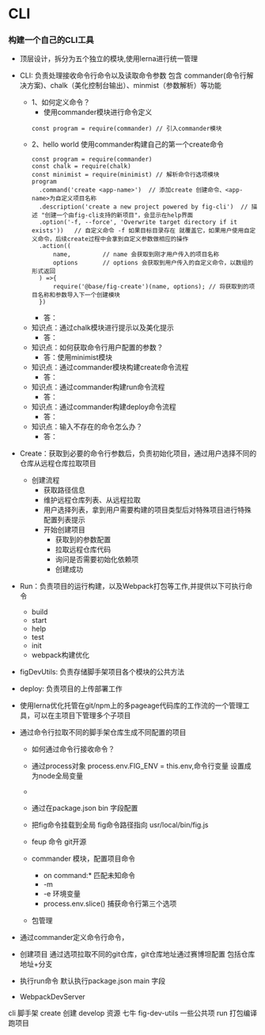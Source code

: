 # CLI
### 构建一个自己的CLI工具
* 顶层设计，拆分为五个独立的模块,使用lerna进行统一管理
* CLI: 负责处理接收命令行命令以及读取命令参数 包含 commander(命令行解决方案)、chalk（美化控制台输出）、minmist（参数解析）等功能
    - 1、如何定义命令？
      - 使用commander模块进行命令定义
      ```
      const program = require(commander) // 引入commander模块
      ```  
    - 2、hello world 使用commander构建自己的第一个create命令
      ```
      const program = require(commander)
      const chalk = require(chalk)       
      const minimist = require(minimist) // 解析命令行选项模块
      program
        .command('create <app-name>')  // 添加create 创建命令、<app-name>为自定义项目名称
        .description('create a new project powered by fig-cli')  // 描述 "创建一个由fig-cli支持的新项目"，会显示在help界面
        .option('-f, --force', 'Overwrite target directory if it exists'))   // 自定义命令 -f 如果目标目录存在 就覆盖它，如果用户使用自定义命令，后续create过程中会拿到自定义参数做相应的操作
        .action((
            name,         // name 会获取到刚才用户传入的项目名称
            options       // options 会获取到用户传入的自定义命令，以数组的形式返回
        ) =>{
            require('@base/fig-create')(name, options); // 将获取到的项目名称和参数导入下一个创建模块
        })

      ```
      - 答：
    - 知识点：通过chalk模块进行提示以及美化提示
      - 答： 
    - 知识点：如何获取命令行用户配置的参数？
      - 答：使用minimist模块
    - 知识点：通过commander模块构建create命令流程
      - 答：
    - 知识点：通过commander构建run命令流程
      - 答：
    - 知识点：通过commander构建deploy命令流程
      - 答：
    - 知识点：输入不存在的命令怎么办？
      - 答：
* Create：获取到必要的命令行参数后，负责初始化项目，通过用户选择不同的仓库从远程仓库拉取项目
    - 创建流程
      - 获取路径信息
      - 维护远程仓库列表、从远程拉取
      - 用户选择列表，拿到用户需要构建的项目类型后对特殊项目进行特殊配置列表提示
      - 开始创建项目
        - 获取到的参数配置
        - 拉取远程仓库代码
        - 询问是否需要初始化依赖项
        - 创建成功
* Run：负责项目的运行构建，以及Webpack打包等工作,并提供以下可执行命令
    - build
    - start
    - help
    - test
    - init
    - webpack构建优化
* figDevUtils: 负责存储脚手架项目各个模块的公共方法
* deploy: 负责项目的上传部署工作








* 使用lerna优化托管在git/npm上的多pageage代码库的工作流的一个管理工具，可以在主项目下管理多个子项目



* 通过命令行拉取不同的脚手架仓库生成不同配置的项目
  
    - 如何通过命令行接收命令？
    - 通过process对象  process.env.FIG_ENV = this.env,命令行变量 设置成为node全局变量
    - 
    - 通过在package.json  bin 字段配置
    - 把fig命令挂载到全局  fig命令路径指向 usr/local/bin/fig.js
    - feup 命令 git开源


    - commander 模块，配置项目命令
      - on command:* 匹配未知命令
      - -m 
      - -e 环境变量
      - process.env.slice() 捕获命令行第三个选项
    - 包管理


- 通过commander定义命令行命令，
- 创建项目 通过选项拉取不同的git仓库，git仓库地址通过赛博坦配置 包括仓库地址+分支


- 执行run命令 默认执行package.json main 字段



* WebpackDevServer

cli 脚手架
create 创建
develop 资源 七牛
fig-dev-utils 一些公共项
run  打包编译跑项目